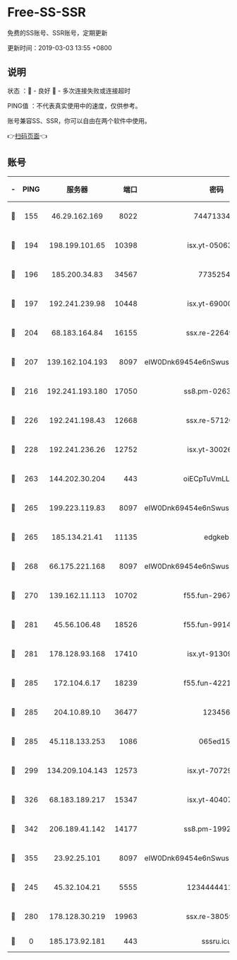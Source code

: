 # Free-SS-SSR

免费的SS账号、SSR账号，定期更新

更新时间：2019-03-03 13:55 +0800

## 说明

状态     ：🙂 - 良好 🙁 - 多次连接失败或连接超时

PING值   ：不代表真实使用中的速度，仅供参考。

账号兼容SS、SSR，你可以自由在两个软件中使用。

👉[扫码页面](https://liesauer.github.io/free-ss-ssr.github.io/)👈

## 账号

|-|PING|服务器|端口|密码|加密方式|区域|
|:----:|:----:|:-----:|-----:|:----:|:----:|:----:|
|🙂|155|46.29.162.169|8022|7447133485|aes-256-cfb|RU|
|🙂|194|198.199.101.65|10398|isx.yt-05063367|aes-256-cfb|US|
|🙂|196|185.200.34.83|34567|77352549|aes-256-cfb|US|
|🙂|197|192.241.239.98|10448|isx.yt-69000110|aes-256-cfb|US|
|🙂|204|68.183.164.84|16155|ssx.re-22649975|aes-256-cfb|US|
|🙂|207|139.162.104.193|8097|eIW0Dnk69454e6nSwuspv9DmS201tQ0D|aes-256-cfb|JP|
|🙂|216|192.241.193.180|17050|ss8.pm-02632240|aes-256-cfb|US|
|🙂|226|192.241.198.43|12668|ssx.re-57120332|aes-256-cfb|US|
|🙂|228|192.241.236.26|12752|isx.yt-30026979|aes-256-cfb|US|
|🙂|263|144.202.30.204|443|oiECpTuVmLLxk4Ts|aes-256-cfb|US|
|🙂|265|199.223.119.83|8097|eIW0Dnk69454e6nSwuspv9DmS201tQ0D|aes-256-cfb|US|
|🙂|265|185.134.21.41|11135|edgkeb|aes-256-cfb|GB|
|🙂|268|66.175.221.168|8097|eIW0Dnk69454e6nSwuspv9DmS201tQ0D|aes-256-cfb|US|
|🙂|270|139.162.11.113|10702|f55.fun-29670357|aes-256-cfb|SG|
|🙂|281|45.56.106.48|18526|f55.fun-99140423|aes-256-cfb|US|
|🙂|281|178.128.93.168|17410|isx.yt-91309111|aes-256-cfb|SG|
|🙂|285|172.104.6.17|18239|f55.fun-42215388|aes-256-cfb|US|
|🙂|285|204.10.89.10|36477|123456|aes-256-cfb|US|
|🙂|285|45.118.133.253|1086|065ed15a|aes-256-cfb|SG|
|🙂|299|134.209.104.143|12573|isx.yt-70729668|aes-256-cfb|SG|
|🙂|326|68.183.189.217|15347|isx.yt-40407934|aes-256-cfb|SG|
|🙂|342|206.189.41.142|14177|ss8.pm-19928527|aes-256-cfb|SG|
|🙂|355|23.92.25.101|8097|eIW0Dnk69454e6nSwuspv9DmS201tQ0D|aes-256-cfb|US|
|🙂|245|45.32.104.21|5555|1234444411111|aes-256-cfb|SG|
|🙂|280|178.128.30.219|19963|ssx.re-38059687|aes-256-cfb|SG|
|🙁|0|185.173.92.181|443|sssru.icu|rc4-md5|RU|
